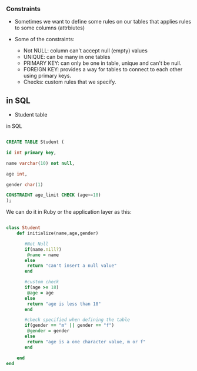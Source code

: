 ### Constraints

- Sometimes we want to define some rules on our tables that applies rules to some columns (attrbiutes)

- Some of the constraints:

    * Not NULL: column can't accept null (empty) values
    * UNIQUE: can be many in one tables
    * PRIMARY KEY: can only be one in table, unique and can't be null.
    * FOREIGN KEY: provides a way for tables to connect to each other using primary keys.
    * Checks: custom rules that we specify.


## in SQL

- Student table

in SQL

```sql

CREATE TABLE Student (

id int primary key,

name varchar(10) not null,

age int,

gender char(1)

CONSTRAINT age_limit CHECK (age>=18)
);

```


We can do it in Ruby or the application layer as this:

```ruby

class Student
    def initialize(name,age,gender)

       #Not Null
       if(name.nill?)
        @name = name
       else
        return "can't insert a null value"
       end

       #custom check
       if(age >= 18)
        @age = age
       else
        return "age is less than 18"
       end

       #check specified when defining the table
       if(gender == "m" || gender == "f")
        @gender = gender
       else
        return "age is a one character value, m or f"
       end

    end
end

```

